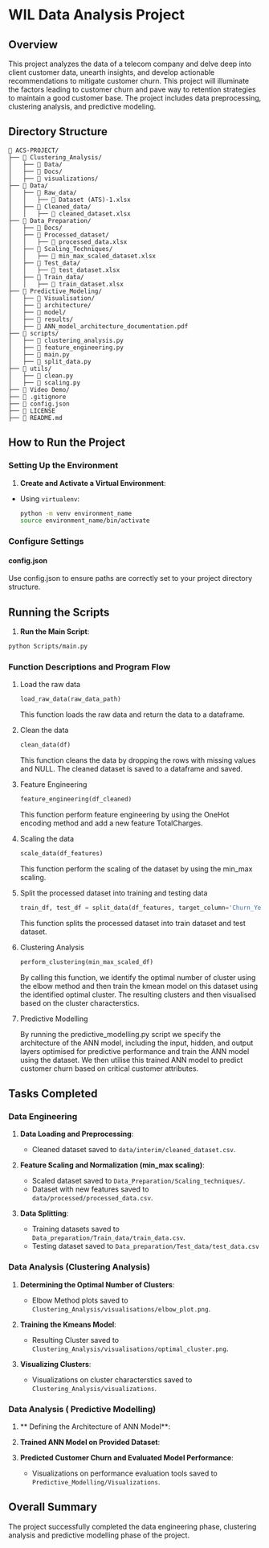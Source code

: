 # WIL Data Analysis Project

## Overview

This project analyzes the data of a telecom company and  delve deep into client customer data, unearth insights, and develop actionable recommendations to mitigate customer churn. This project will illuminate the factors leading to customer churn and pave way to retention strategies to maintain a good customer base. The project includes data preprocessing, clustering analysis, and predictive modeling.

## Directory Structure

```
📁 ACS-PROJECT/
├── 📁 Clustering_Analysis/
│   ├── 📁 Data/
│   ├── 📁 Docs/
│   ├── 📁 visualizations/
├── 📁 Data/
│   ├── 📁 Raw_data/
│   │   ├── 📄 Dataset (ATS)-1.xlsx
│   ├── 📁 Cleaned_data/
│   │   ├── 📄 cleaned_dataset.xlsx
├── 📁 Data_Preparation/
│   ├── 📁 Docs/
│   ├── 📁 Processed_dataset/
│   │   ├── 📄 processed_data.xlsx
│   ├── 📁 Scaling_Techniques/
│   │   ├── 📄 min_max_scaled_dataset.xlsx
│   ├── 📁 Test_data/
│   │   ├── 📄 test_dataset.xlsx
│   ├── 📁 Train_data/
│   │   ├── 📄 train_dataset.xlsx
├── 📁 Predictive_Modeling/
│   ├── 📁 Visualisation/
│   ├── 📁 architecture/
│   ├── 📁 model/
│   ├── 📁 results/
│   ├── 📄 ANN_model_architecture_documentation.pdf
├── 📁 scripts/
│   ├── 📄 clustering_analysis.py
│   ├── 📄 feature_engineering.py
│   ├── 📄 main.py
│   ├── 📄 split_data.py
├── 📁 utils/
│   ├── 📄 clean.py
│   ├── 📄 scaling.py
├── 📁 Video Demo/
├── 📄 .gitignore
├── 📄 config.json
├── 📄 LICENSE
├── 📄 README.md
```

## How to Run the Project

### Setting Up the Environment

1. **Create and Activate a Virtual Environment**:

  - Using `virtualenv`:
    ```bash
    python -m venv environment_name
    source environment_name/bin/activate  
    ```


### Configure Settings

#### **config.json**

Use config.json to ensure paths are correctly set to your project directory structure.


## Running the Scripts

1. **Run the Main Script**:
  ```bash
  python Scripts/main.py
  ```

### Function Descriptions and Program Flow

 1. Load the raw data
    
    ```python 
    load_raw_data(raw_data_path) 
    ```
    This function loads the raw data and return the data to a dataframe.

 2. Clean the data
    ```python 
    clean_data(df)
    ```
    This function cleans the data by dropping the rows with missing values and NULL.
    The cleaned dataset is saved to a dataframe and saved.

 3. Feature Engineering
     ```python 
    feature_engineering(df_cleaned)
     ```
    This function perform feature engineering by using the OneHot encoding method and add a new feature TotalCharges.

 4. Scaling the data
      ```python
    scale_data(df_features)
     ```
    This function perform the scaling of the dataset by using the min_max scaling.

 5. Split the processed dataset into training and testing data
    ```python
    train_df, test_df = split_data(df_features, target_column='Churn_Yes')
     ```
    This function splits the processed dataset into train dataset and test dataset.

 6. Clustering Analysis
    ```python
    perform_clustering(min_max_scaled_df) 
    ```
    By calling this function, we identify the optimal number of cluster using the elbow method and then train the kmean model on this dataset using the identified optimal cluster. The resulting clusters and then visualised based on the cluster characterstics.

 7. Predictive Modelling

    By running the predictive_modelling.py script we specify the architecture of the ANN model, including the input, hidden, and output layers optimised for predictive performance and train the ANN model using the dataset. We then utilise this trained ANN model to predict customer churn based on critical customer attributes. 



## Tasks Completed

### Data Engineering

 1. **Data Loading and Preprocessing**:
     - Cleaned dataset saved to `data/interim/cleaned_dataset.csv`.

 3. **Feature Scaling and Normalization (min_max scaling)**:
      - Scaled dataset saved to `Data_Preparation/Scaling_techniques/`.
      - Dataset with new features saved to `data/processed/processed_data.csv`.

 4. **Data Splitting**:
     - Training datasets saved to `Data_preparation/Train_data/train_data.csv`.
     - Testing  dataset saved to  `Data_preparation/Test_data/test_data.csv` 

### Data Analysis (Clustering Analysis)
 1. **Determining the Optimal Number of Clusters**:
     - Elbow Method plots saved to `Clustering_Analysis/visualisations/elbow_plot.png`.

 2. **Training the Kmeans Model**:
     - Resulting Cluster  saved to `Clustering_Analysis/visualisations/optimal_cluster.png`.

 3. **Visualizing Clusters**:
     - Visualizations on cluster characterstics saved to `Clustering_Analysis/visualizations`.

### Data Analysis ( Predictive Modelling)
 1. ** Defining the Architecture of ANN Model**:

 2. **Trained ANN Model on Provided Dataset**:

 3. **Predicted Customer Churn and Evaluated Model Performance**:
      - Visualizations on performance evaluation tools saved to `Predictive_Modelling/Visualizations`.


## Overall Summary

The project successfully completed the data engineering phase, clustering analysis and predictive modelling phase of the project. 